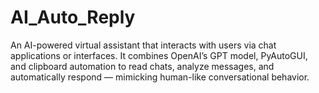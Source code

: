 # AI_Auto_Reply
An AI-powered virtual assistant that interacts with users via chat applications or interfaces. It combines OpenAI’s GPT model, PyAutoGUI, and clipboard automation to read chats, analyze messages, and automatically respond — mimicking human-like conversational behavior.
